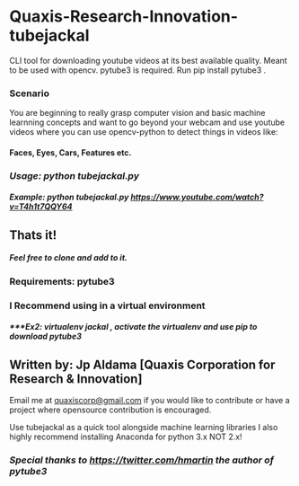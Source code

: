 # Quaxis-Research-Innovation-tubejackal
CLI tool for downloading youtube videos at its best available quality. Meant to be used with opencv. pytube3 is required. Run pip install pytube3 .

### Scenario
You are beginning to really grasp computer vision and basic machine learnning concepts and want to go beyond your webcam and use youtube videos where you can use opencv-python to detect things in videos like:
#### Faces, Eyes, Cars, Features etc. 

### ***Usage: python tubejackal.py <URL TO YOUTUBE VIDEO>***
#### ***Example: python tubejackal.py https://www.youtube.com/watch?v=T4h1t7QQY64*** 

## Thats it!

##### Feel free to clone and add to it. 
### Requirements: pytube3 <pip install pytube3>
### I Recommend using in a virtual environment
##### ***Ex2: virtualenv jackal , activate the virtualenv and use pip to download pytube3

## Written by: Jp Aldama [Quaxis Corporation for Research & Innovation] 
Email me at quaxiscorp@gmail.com if you would like to contribute or have a project where opensource contribution is encouraged.

Use tubejackal as a quick tool alongside machine learning libraries
I also highly recommend installing Anaconda for python 3.x NOT 2.x!

### ***Special thanks to https://twitter.com/hmartin the author of pytube3***
